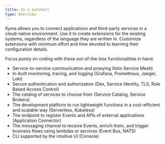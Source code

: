 ```yaml
---
title: In a nutshell
type: Overview
---
```


Kyma allows you to connect applications and third-party services in a cloud-native environment. Use it to create extensions for the existing systems, regardless of the language they are written in. Customize extensions with minimum effort and time devoted to learning their configuration details.

Focus purely on coding with these out-of-the-box functionalities in hand:
- Service-to-service communication and proxying (Istio Service Mesh)
- In-built monitoring, tracing, and logging (Grafana, Prometheus, Jaeger, Loki)
- Secure authentication and authorization (Dex, Service Identity, TLS, Role Based Access Control)
- The catalog of services to choose from (Service Catalog, Service Brokers)
- The development platform to run lightweight functions in a cost-efficient and scalable way (Serverless, Kubeless)
- The endpoint to register Events and APIs of external applications (Application Connector)
- The messaging channel to receive Events, enrich them, and trigger business flows using lambdas or services (Event Bus, NATS)
- CLI supported by the intuitive UI (Console)
